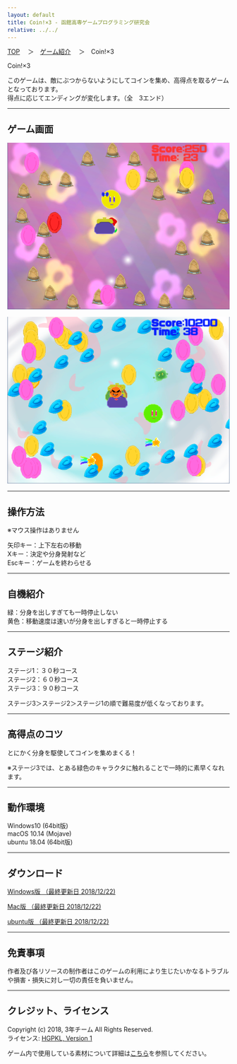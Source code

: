 ```yaml
---
layout: default
title: Coin!×3 - 函館高専ゲームプログラミング研究会
relative: ../../
---
```

<div class="content">
<div class="main">

<p class="bread">
<a href="../../">TOP</a>
　＞　<a href="../">ゲーム紹介</a>
　＞　Coin!×3
</p>

<p class="title">
Coin!×3
</p>

<p>
このゲームは、敵にぶつからないようにしてコインを集め、高得点を取るゲームとなっております。
<br>
得点に応じてエンディングが変化します。（全　3エンド）
</p>

<hr>
<h2>ゲーム画面</h2>

<p>
<img alt="スクリーンショット" src="./ss1.png">
</p>

<p>
<img alt="スクリーンショット" src="./ss2.png">
</p>

<hr>
<h2>操作方法</h2>

<p>
※マウス操作はありません
</p>
<p>
矢印キー：上下左右の移動
<br>
Xキー：決定や分身発射など
<br>
Escキー：ゲームを終わらせる
</p>

<hr>
<h2>自機紹介</h2>

<p>
緑：分身を出しすぎても一時停止しない
<br>
黄色：移動速度は速いが分身を出しすぎると一時停止する
</p>

<hr>
<h2>ステージ紹介</h2>

<p>
ステージ1：３０秒コース
<br>
ステージ2：６０秒コース
<br>
ステージ3：９０秒コース
</p>
<p>
ステージ3＞ステージ2＞ステージ1の順で難易度が低くなっております。
</p>

<hr>
<h2>高得点のコツ</h2>

<p>
とにかく分身を駆使してコインを集めまくる！
</p>
<p>
※ステージ3では、とある緑色のキャラクタに触れることで一時的に素早くなれます。
</p>

<hr>
<h2>動作環境</h2>

<p>
Windows10 (64bit版)
<br>
macOS 10.14 (Mojave)
<br>
ubuntu 18.04 (64bit版)
</p>

<hr>
<h2>ダウンロード</h2>

<p>
<a href="https://box.yahoo.co.jp/guest/viewer?sid=box-l-26oalqoyfj6fl63uanefeuz3se-1001&uniqid=b5c3440d-c80a-4f07-8c6f-264e8679ec8e&viewtype=detail">Windows版 （最終更新日 2018/12/22) </a>
</p>

<p>
<a href="https://box.yahoo.co.jp/guest/viewer?sid=box-l-26oalqoyfj6fl63uanefeuz3se-1001&uniqid=ed8d32f4-4cfb-4ec7-adde-c01a759ccca1&viewtype=detail">Mac版 （最終更新日 2018/12/22) </a>
</p>

<p>
<a href="https://box.yahoo.co.jp/guest/viewer?sid=box-l-26oalqoyfj6fl63uanefeuz3se-1001&uniqid=1ea5ab8a-0cd5-4252-90e4-1a3004ec8689&viewtype=detail">ubuntu版 （最終更新日 2018/12/22) </a>
</p>


<hr>
<h2>免責事項</h2>

<p>
作者及び各リソースの制作者はこのゲームの利用により生じたいかなるトラブルや損害・損失に対し一切の責任を負いません。
</p>

<hr>
<h2>クレジット、ライセンス</h2>

<p>
Copyright (c) 2018, 3年チーム All Rights Reserved.
<br>
ライセンス: <a href="../../other/HGPKLv1.html">HGPKL, Version 1</a>
</p>

<p>
ゲーム内で使用している素材について詳細は<a href="./readme.txt">こちら</a>を参照してください。
</p>

</div>
</div>
